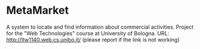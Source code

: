 MetaMarket
==========

A system to locate and find information about commercial activities. Project for the "Web Technologies" course at University of Bologna. URL: http://ltw1140.web.cs.unibo.it/ (please report if the link is not working)
